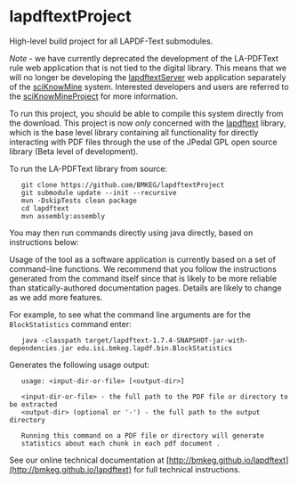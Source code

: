 lapdftextProject
================

High-level build project for all LAPDF-Text submodules.

*Note* - we have currently deprecated the development of the LA-PDFText rule web application that is not tied to the digital library. This means that we will no longer be developing the [lapdftextServer](https://github.com/BMKEG/lapdftextServer) web application separately of the [sciKnowMine](https://github.com/BMKEG/sciKnowMine) system. Interested developers and users are referred to the [sciKnowMineProject](https://github.com/BMKEG/sciKnowMineProject) for more information. 

To run this project, you should be able to compile this system directly from the download. This project is now *only* concerned with the [lapdftext](https://github.com/BMKEG/lapdftext) library, which is the base level
library containing all functionality for directly interacting with PDF files through the 
use of the JPedal GPL open source library (Beta level of development). 

To run the LA-PDFText library from source:

```
   git clone https://github.com/BMKEG/lapdftextProject
   git submodule update --init --recursive
   mvn -DskipTests clean package 
   cd lapdftext
   mvn assembly:assembly
```

You may then run commands directly using java directly, based on instructions below:

Usage of the tool as a software application is currently based on a set of command-line functions. 
We recommend that you follow the instructions generated from the command itself since that is likely 
to be more reliable than statically-authored documentation pages. Details are likely to change as we 
add more features. 

For example, to see what the command line arguments are for the `BlockStatistics` command enter: 

```
   java -classpath target/lapdftext-1.7.4-SNAPSHOT-jar-with-dependencies.jar edu.isi.bmkeg.lapdf.bin.BlockStatistics 
```

Generates the following usage output:

```
   usage: <input-dir-or-file> [<output-dir>]

   <input-dir-or-file> - the full path to the PDF file or directory to be extracted 
   <output-dir> (optional or '-') - the full path to the output directory 

   Running this command on a PDF file or directory will generate 
   statistics about each chunk in each pdf document .
```

See our online technical documentation at [http://bmkeg.github.io/lapdftext](http://bmkeg.github.io/lapdftext) for full technical instructions.
